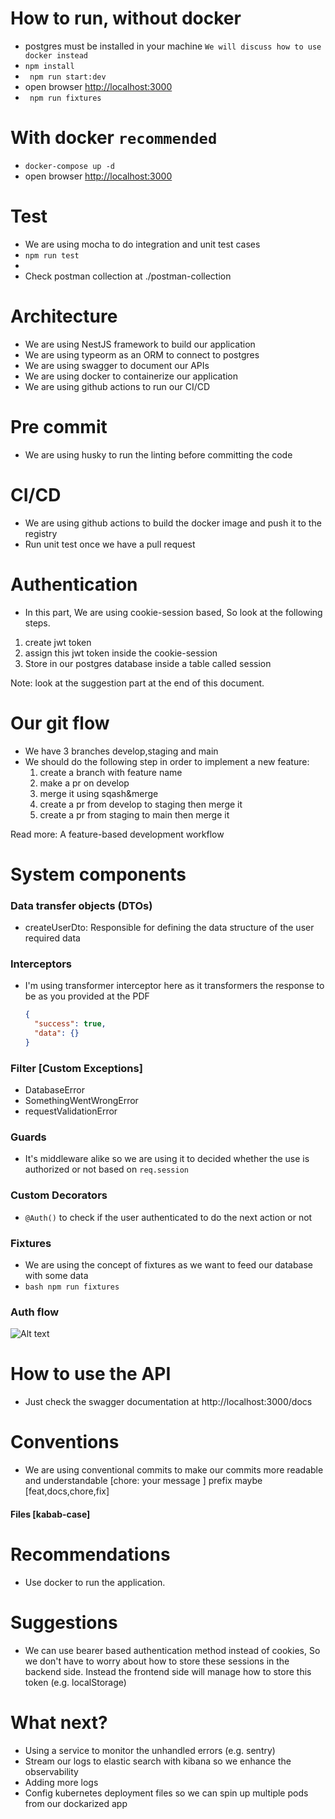 # How to run, without docker

- postgres must be installed in your machine `We will discuss how to use docker instead`
- `npm install`
- ` npm run start:dev`
- open browser <a href="http://localhost:3000">http://localhost:3000</a>
- ` npm run fixtures`

# With docker `recommended`

- `docker-compose up -d`
- open browser <a href="http://localhost:3000">http://localhost:3000</a>

# Test

- We are using mocha to do integration and unit test cases
- `npm run test`
-
- Check postman collection at ./postman-collection

# Architecture

- We are using NestJS framework to build our application
- We are using typeorm as an ORM to connect to postgres
- We are using swagger to document our APIs
- We are using docker to containerize our application
- We are using github actions to run our CI/CD

# Pre commit

- We are using husky to run the linting before committing the code

# CI/CD

- We are using github actions to build the docker image and push it to the registry
- Run unit test once we have a pull request

# Authentication

- In this part, We are using cookie-session based, So look at the following steps.

1. create jwt token
2. assign this jwt token inside the cookie-session
3. Store in our postgres database inside a table called session

Note: look at the suggestion part at the end of this document.

# Our git flow

- We have 3 branches develop,staging and main
- We should do the following step in order to implement a new feature:
  1. create a branch with feature name
  2. make a pr on develop
  3. merge it using sqash&merge
  4. create a pr from develop to staging then merge it
  5. create a pr from staging to main then merge it

Read more: A feature-based development workflow

# System components

### Data transfer objects (DTOs)

- createUserDto: Responsible for defining the data structure of the user required data

### Interceptors

- I'm using transformer interceptor here as it transformers the response to be as you provided at the PDF

  ```json
  {
    "success": true,
    "data": {}
  }
  ```

### Filter [Custom Exceptions]

- DatabaseError
- SomethingWentWrongError
- requestValidationError

### Guards

- It's middleware alike so we are using it to decided whether the use is authorized or not based on `req.session`

### Custom Decorators

- `@Auth()` to check if the user authenticated to do the next action or not

### Fixtures

- We are using the concept of fixtures as we want to feed our database with some data
- `bash npm run fixtures`

### Auth flow

![Alt text](https://i.ibb.co/JQtg8bc/image.png)

# How to use the API

- Just check the swagger documentation at http://localhost:3000/docs

# Conventions

- We are using conventional commits to make our commits more readable and understandable [chore: your message ] prefix maybe [feat,docs,chore,fix]

#### Files [kabab-case]

# Recommendations

- Use docker to run the application.

# Suggestions

- We can use bearer based authentication method instead of cookies,
  So we don't have to worry about how to store these sessions in the backend side.
  Instead the frontend side will manage how to store this token (e.g. localStorage)

# What next?

- Using a service to monitor the unhandled errors (e.g. sentry)
- Stream our logs to elastic search with kibana so we enhance the observability
- Adding more logs
- Config kubernetes deployment files so we can spin up multiple pods from our dockarized app

